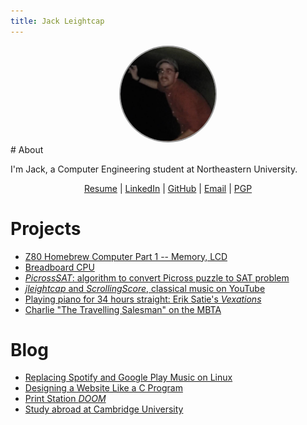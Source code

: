 ```yaml
---
title: Jack Leightcap
---
```


<center>
<img src="me.jpg" alt="hello" width="30%" style="border-radius:50%;border:2px solid #999">
</center>
# About

I'm Jack, a Computer Engineering student at Northeastern University.

<center>
<a href="resume.c">Resume</a>
|
<a href="https://www.linkedin.com/in/jleightcap">LinkedIn</a>
|
<a href="https://github.com/jleightcap">GitHub</a>
|
<a href="mailto:jleightcap@protonmail.com">Email</a>
|
<a href="pubkey.txt">PGP</a>
</center>

# Projects
- <a href="Project/z801/z801.html">Z80 Homebrew Computer Part 1 -- Memory, LCD</a>
- <a href="Project/eatercpu/eatercpu.html">Breadboard CPU</a>
- <a href="Project/picrosssat/picrosssat.html">*PicrossSAT*: algorithm to convert Picross puzzle to SAT problem</a>
- <a href="Project/jleightcap/jleightcap.html">*jleightcap* and *ScrollingScore*, classical music on YouTube</a>
- <a href="Project/vexations/vexations.html">Playing piano for 34 hours straight: Erik Satie's _Vexations_</a>
- <a href="Project/mbtaspeedrun/mbtaspeedrun.html">Charlie "The Travelling Salesman" on the MBTA</a>

# Blog
- <a href="Blog/music/music.html">Replacing Spotify and Google Play Music on Linux</a>
- <a href="Blog/website/website.html">Designing a Website Like a C Program</a>
- <a href="Blog/printdoom/printdoom.html">Print Station *DOOM*</a>
- <a href="Blog/cambridge/cambridge.html">Study abroad at Cambridge University</a>

